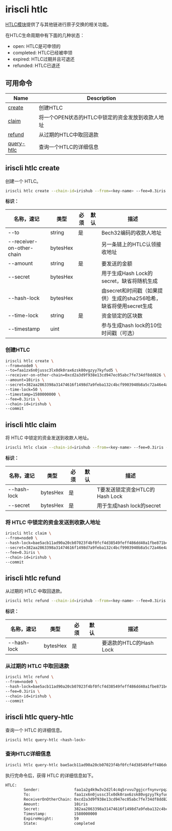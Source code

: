# iriscli htlc

[HTLC模块](../features/htlc.md)提供了与其他链进行原子交换的相关功能。

在HTLC生命周期中有下面的几种状态：

- open: HTLC是可申领的
- completed: HTLC已经被申领
- expired: HTLC过期并且可退还
- refunded: HTLC已退还

## 可用命令

| Name                                   | Description                                      |
| -------------------------------------- | ------------------------------------------------ |
| [create](#iriscli-htlc-create)         | 创建HTLC                                         |
| [claim](#iriscli-htlc-claim)           | 将一个OPEN状态的HTLC中锁定的资金发放到收款人地址 |
| [refund](#iriscli-htlc-refund)         | 从过期的HTLC中取回退款                           |
| [query-htlc](#iriscli-htlc-query-htlc) | 查询一个HTLC的详细信息                           |

## iriscli htlc create

创建一个 HTLC。

```bash
iriscli htlc create --chain-id=irishub --from=<key-name> --fee=0.3iris --to=<to> --receiver-on-other-chain=<receiver-on-other-chain> --amount=<amount> --secret=<secret> --time-lock=<time-lock> --timestamp=<timestamp>
```

**标识：**

| 名称，速记                | 类型     | 必须 | 默认 | 描述                                                               |
| ------------------------- | -------- | ---- | ---- | ------------------------------------------------------------------ |
| --to                      | string   | 是   |      | Bech32编码的收款人地址                                             |
| --receiver-on-other-chain | bytesHex |      |      | 另一条链上的HTLC认领接收地址                                       |
| --amount                  | string   | 是   |      | 要发送的金额                                                       |
| --secret                  | bytesHex |      |      | 用于生成Hash Lock的secret，缺省将随机生成                          |
| --hash-lock               | bytesHex |      |      | 由secret和时间戳（如果提供）生成的sha256哈希，缺省将使用secret生成 |
| --time-lock               | string   | 是   |      | 资金锁定的区块数                                                   |
| --timestamp               | uint     |      |      | 参与生成hash lock的10位时间戳（可选）                              |

### 创建HTLC

```bash
iriscli htlc create \
--from=node0 \
--to=faa1zx6n0jussc3lx0dk0rax6zsk80vgzyy7kyfud5 \
--receiver-on-other-chain=0xcd2a3d9f938e13cd947ec05abc7fe734df8dd826 \
--amount=10iris \
--secret=382aa2863398a31474616f1498d7a9feba132c4bcf9903940b8a5c72a46e4a41 \
--time-lock=50 \
--timestamp=1580000000 \
--fee=0.3iris \
--chain-id=irishub \
--commit
```

## iriscli htlc claim

将 HTLC 中锁定的资金发送到收款人地址。

```bash
iriscli htlc claim --chain-id=irishub --from=<key-name> --fee=0.3iris --hash-lock=<hash-lock> --secret=<secret>
```

**标识：**

| 名称，速记  | 类型     | 必须 | 默认 | 描述                           |
| ----------- | -------- | ---- | ---- | ------------------------------ |
| --hash-lock | bytesHex | 是   |      | T要发送锁定资金HTLC的Hash Lock |
| --secret    | bytesHex | 是   |      | 用于生成hash lock的secret      |

### 将 HTLC 中锁定的资金发送到收款人地址

```bash
iriscli htlc claim \
--from=node0 \
--hash-lock=bae5acb11ad90a20cb07023f4bf0fcf4d38549feff486dd40a1fbe871b4aabdf \
--secret=382aa2863398a31474616f1498d7a9feba132c4bcf9903940b8a5c72a46e4a41 \
--fee=0.3iris \
--chain-id=irishub \
--commit
```

## iriscli htlc refund

从过期的 HTLC 中取回退款。

```bash
iriscli htlc refund --chain-id=irishub --from=<key-name> --fee=0.3iris --hash-lock=<hash-lock>
```

**标识：**

| 名称，速记  | 类型     | 必须 | 默认 | 描述                    |
| ----------- | -------- | ---- | ---- | ----------------------- |
| --hash-lock | bytesHex | 是   |      | 要退款的HTLC的Hash Lock |

### 从过期的 HTLC 中取回退款

```bash
iriscli htlc refund \
--from=node0 \
--hash-lock=bae5acb11ad90a20cb07023f4bf0fcf4d38549feff486dd40a1fbe871b4aabdf \
--fee=0.3iris \
--chain-id=irishub \
--commit
```

## iriscli htlc query-htlc

查询一个 HTLC 的详细信息。

```bash
iriscli htlc query-htlc <hash-lock>
```

### 查询HTLC详细信息

```bash
iriscli htlc query-htlc bae5acb11ad90a20cb07023f4bf0fcf4d38549feff486dd40a1fbe871b4aabdf
```

执行完命令后，获得 HTLC 的详细信息如下。

```bash
HTLC:
        Sender:               faa1a2g4k9w3v2d2l4c4q5rvvu7ggjcrfnynvrpqze
        To:                   faa1zx6n0jussc3lx0dk0rax6zsk80vgzyy7kyfud5
        ReceiverOnOtherChain: 0xcd2a3d9f938e13cd947ec05abc7fe734df8dd826
        Amount:               10iris
        Secret:               382aa2863398a31474616f1498d7a9feba132c4bcf9903940b8a5c72a46e4a41
        Timestamp:            1580000000
        ExpireHeight:         59
        State:                completed
```
